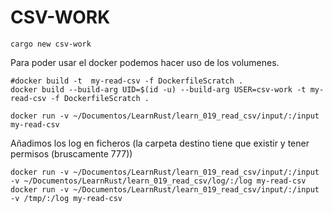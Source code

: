 # CSV-WORK


```
cargo new csv-work
```

Para poder usar el docker podemos hacer uso de los volumenes.
```shell
#docker build -t  my-read-csv -f DockerfileScratch .
docker build --build-arg UID=$(id -u) --build-arg USER=csv-work -t my-read-csv -f DockerfileScratch . 

docker run -v ~/Documentos/LearnRust/learn_019_read_csv/input/:/input my-read-csv
```

Añadimos los log en ficheros (la carpeta destino tiene que existir y tener permisos (bruscamente 777))
```shell
docker run -v ~/Documentos/LearnRust/learn_019_read_csv/input/:/input -v ~/Documentos/LearnRust/learn_019_read_csv/log/:/log my-read-csv
docker run -v ~/Documentos/LearnRust/learn_019_read_csv/input/:/input -v /tmp/:/log my-read-csv
```
